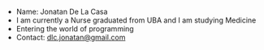 - Name: Jonatan De La Casa 
- I am currently a Nurse graduated from UBA and I am studying Medicine
- Entering the world of programming
- Contact: dlc.jonatan@gmail.com

<!---
jonatandlc/jonatandlc is a ✨ special ✨ repository because its `README.md` (this file) appears on your GitHub profile.
You can click the Preview link to take a look at your changes.
--->
